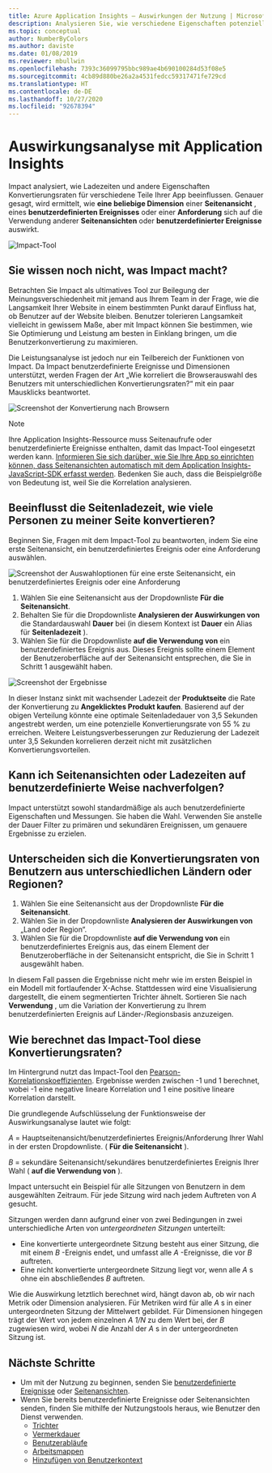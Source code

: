 ```yaml
---
title: Azure Application Insights – Auswirkungen der Nutzung | Microsoft-Dokumentation
description: Analysieren Sie, wie verschiedene Eigenschaften potenziell die Konvertierungsraten für Teile Ihrer Apps beeinflussen.
ms.topic: conceptual
author: NumberByColors
ms.author: daviste
ms.date: 01/08/2019
ms.reviewer: mbullwin
ms.openlocfilehash: 7393c36099795bbc989ae4b690100284d53f08e5
ms.sourcegitcommit: 4cb89d880be26a2a4531fedcc59317471fe729cd
ms.translationtype: HT
ms.contentlocale: de-DE
ms.lasthandoff: 10/27/2020
ms.locfileid: "92678394"
---
```

# <a name="impact-analysis-with-application-insights"></a>Auswirkungsanalyse mit Application Insights

Impact analysiert, wie Ladezeiten und andere Eigenschaften Konvertierungsraten für verschiedene Teile Ihrer App beeinflussen. Genauer gesagt, wird ermittelt, wie **eine beliebige Dimension** einer **Seitenansicht** , eines **benutzerdefinierten Ereignisses** oder einer **Anforderung** sich auf die Verwendung anderer **Seitenansichten** oder **benutzerdefinierter Ereignisse** auswirkt. 

![Impact-Tool](./media/usage-impact/0001-impact.png)

## <a name="still-not-sure-what-impact-does"></a>Sie wissen noch nicht, was Impact macht?

Betrachten Sie Impact als ultimatives Tool zur Beilegung der Meinungsverschiedenheit mit jemand aus Ihrem Team in der Frage, wie die Langsamkeit Ihrer Website in einem bestimmten Punkt darauf Einfluss hat, ob Benutzer auf der Website bleiben. Benutzer tolerieren Langsamkeit vielleicht in gewissem Maße, aber mit Impact können Sie bestimmen, wie Sie Optimierung und Leistung am besten in Einklang bringen, um die Benutzerkonvertierung zu maximieren.

Die Leistungsanalyse ist jedoch nur ein Teilbereich der Funktionen von Impact. Da Impact benutzerdefinierte Ereignisse und Dimensionen unterstützt, werden Fragen der Art „Wie korreliert die Browserauswahl des Benutzers mit unterschiedlichen Konvertierungsraten?“ mit ein paar Mausklicks beantwortet.

![Screenshot der Konvertierung nach Browsern](./media/usage-impact/0004-browsers.png)

> [!NOTE]
> Ihre Application Insights-Ressource muss Seitenaufrufe oder benutzerdefinierte Ereignisse enthalten, damit das Impact-Tool eingesetzt werden kann. [Informieren Sie sich darüber, wie Sie Ihre App so einrichten können, dass Seitenansichten automatisch mit dem Application Insights-JavaScript-SDK erfasst werden](./javascript.md). Bedenken Sie auch, dass die Beispielgröße von Bedeutung ist, weil Sie die Korrelation analysieren.
>
>

## <a name="is-page-load-time-impacting-how-many-people-convert-on-my-page"></a>Beeinflusst die Seitenladezeit, wie viele Personen zu meiner Seite konvertieren?

Beginnen Sie, Fragen mit dem Impact-Tool zu beantworten, indem Sie eine erste Seitenansicht, ein benutzerdefiniertes Ereignis oder eine Anforderung auswählen.

![Screenshot der Auswahloptionen für eine erste Seitenansicht, ein benutzerdefiniertes Ereignis oder eine Anforderung](./media/usage-impact/0002-dropdown.png)

1. Wählen Sie eine Seitenansicht aus der Dropdownliste **Für die Seitenansicht**.
2. Behalten Sie für die Dropdownliste **Analysieren der Auswirkungen von** die Standardauswahl **Dauer** bei (in diesem Kontext ist **Dauer** ein Alias für **Seitenladezeit** ).
3. Wählen Sie für die Dropdownliste **auf die Verwendung von** ein benutzerdefiniertes Ereignis aus. Dieses Ereignis sollte einem Element der Benutzeroberfläche auf der Seitenansicht entsprechen, die Sie in Schritt 1 ausgewählt haben.

![Screenshot der Ergebnisse](./media/usage-impact/0003-results.png)

In dieser Instanz sinkt mit wachsender Ladezeit der **Produktseite** die Rate der Konvertierung zu **Angeklicktes Produkt kaufen**. Basierend auf der obigen Verteilung könnte eine optimale Seitenladedauer von 3,5 Sekunden angestrebt werden, um eine potenzielle Konvertierungsrate von 55 % zu erreichen. Weitere Leistungsverbesserungen zur Reduzierung der Ladezeit unter 3,5 Sekunden korrelieren derzeit nicht mit zusätzlichen Konvertierungsvorteilen.

## <a name="what-if-im-tracking-page-views-or-load-times-in-custom-ways"></a>Kann ich Seitenansichten oder Ladezeiten auf benutzerdefinierte Weise nachverfolgen?

Impact unterstützt sowohl standardmäßige als auch benutzerdefinierte Eigenschaften und Messungen. Sie haben die Wahl. Verwenden Sie anstelle der Dauer Filter zu primären und sekundären Ereignissen, um genauere Ergebnisse zu erzielen.

## <a name="do-users-from-different-countries-or-regions-convert-at-different-rates"></a>Unterscheiden sich die Konvertierungsraten von Benutzern aus unterschiedlichen Ländern oder Regionen?

1. Wählen Sie eine Seitenansicht aus der Dropdownliste **Für die Seitenansicht**.
2. Wählen Sie in der Dropdownliste **Analysieren der Auswirkungen von** „Land oder Region“.
3. Wählen Sie für die Dropdownliste **auf die Verwendung von** ein benutzerdefiniertes Ereignis aus, das einem Element der Benutzeroberfläche in der Seitenansicht entspricht, die Sie in Schritt 1 ausgewählt haben.

In diesem Fall passen die Ergebnisse nicht mehr wie im ersten Beispiel in ein Modell mit fortlaufender X-Achse. Stattdessen wird eine Visualisierung dargestellt, die einem segmentierten Trichter ähnelt. Sortieren Sie nach **Verwendung** , um die Variation der Konvertierung zu Ihrem benutzerdefinierten Ereignis auf Länder-/Regionsbasis anzuzeigen.


## <a name="how-does-the-impact-tool-calculate-these-conversion-rates"></a>Wie berechnet das Impact-Tool diese Konvertierungsraten?

Im Hintergrund nutzt das Impact-Tool den [Pearson-Korrelationskoeffizienten](https://en.wikipedia.org/wiki/Pearson_correlation_coefficient). Ergebnisse werden zwischen -1 und 1 berechnet, wobei -1 eine negative lineare Korrelation und 1 eine positive lineare Korrelation darstellt.

Die grundlegende Aufschlüsselung der Funktionsweise der Auswirkungsanalyse lautet wie folgt:

_A_ = Hauptseitenansicht/benutzerdefiniertes Ereignis/Anforderung Ihrer Wahl in der ersten Dropdownliste. ( **Für die Seitenansicht** ).

_B_ = sekundäre Seitenansicht/sekundäres benutzerdefiniertes Ereignis Ihrer Wahl ( **auf die Verwendung von** ).

Impact untersucht ein Beispiel für alle Sitzungen von Benutzern in dem ausgewählten Zeitraum. Für jede Sitzung wird nach jedem Auftreten von _A_ gesucht.

Sitzungen werden dann aufgrund einer von zwei Bedingungen in zwei unterschiedliche Arten von _untergeordneten Sitzungen_ unterteilt:

- Eine konvertierte untergeordnete Sitzung besteht aus einer Sitzung, die mit einem _B_ -Ereignis endet, und umfasst alle _A_ -Ereignisse, die vor _B_ auftreten.
- Eine nicht konvertierte untergeordnete Sitzung liegt vor, wenn alle _A_ s ohne ein abschließendes _B_ auftreten.

Wie die Auswirkung letztlich berechnet wird, hängt davon ab, ob wir nach Metrik oder Dimension analysieren. Für Metriken wird für alle _A_ s in einer untergeordneten Sitzung der Mittelwert gebildet. Für Dimensionen hingegen trägt der Wert von jedem einzelnen _A_ _1/N_ zu dem Wert bei, der _B_ zugewiesen wird, wobei _N_ die Anzahl der _A_ s in der untergeordneten Sitzung ist.

## <a name="next-steps"></a>Nächste Schritte

- Um mit der Nutzung zu beginnen, senden Sie [benutzerdefinierte Ereignisse](./api-custom-events-metrics.md#trackevent) oder [Seitenansichten](./api-custom-events-metrics.md#page-views).
- Wenn Sie bereits benutzerdefinierte Ereignisse oder Seitenansichten senden, finden Sie mithilfe der Nutzungstools heraus, wie Benutzer den Dienst verwenden.
    - [Trichter](usage-funnels.md)
    - [Vermerkdauer](usage-retention.md)
    - [Benutzerabläufe](usage-flows.md)
    - [Arbeitsmappen](../platform/workbooks-overview.md)
    - [Hinzufügen von Benutzerkontext](usage-send-user-context.md)

